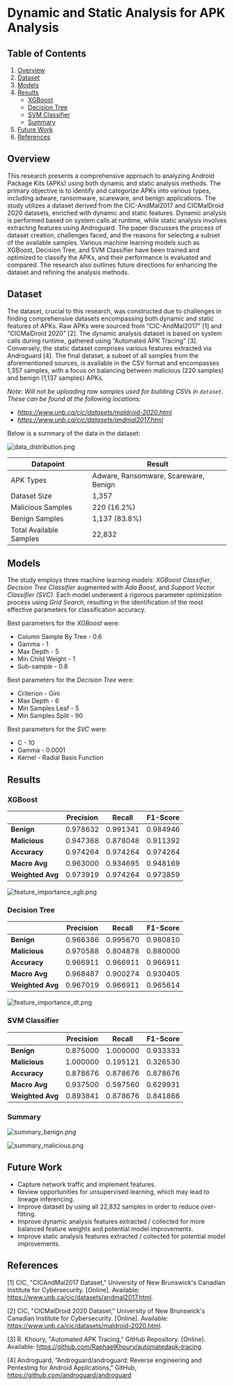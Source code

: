 # Dynamic and Static Analysis for APK Analysis

## Table of Contents
1. [Overview](#overview)
2. [Dataset](#dataset)
3. [Models](#models)
4. [Results](#results)
   * [XGBoost](#xgboost)
   * [Decision Tree](#decision-tree)
   * [SVM Classifier](#svm-classifier)
   * [Summary](#summary)
5. [Future Work](#future-work)
6. [References](#references)


## Overview

This research presents a comprehensive approach to analyzing Android Package Kits (APKs) using both dynamic and static analysis methods. The primary objective is to identify and categorize APKs into various types, including adware, ransomware, scareware, and benign applications. The study utilizes a dataset derived from the CIC-AndMal2017 and CICMalDroid 2020 datasets, enriched with dynamic and static features. Dynamic analysis is performed based on system calls at runtime, while static analysis involves extracting features using Androguard. The paper discusses the process of dataset creation, challenges faced, and the reasons for selecting a subset of the available samples. Various machine learning models such as XGBoost, Decision Tree, and SVM Classifier have been trained and optimized to classify the APKs, and their performance is evaluated and compared. The research also outlines future directions for enhancing the dataset and refining the analysis methods.


## Dataset

The dataset, crucial to this research, was constructed due to challenges in finding comprehensive datasets encompassing both dynamic and static features of APKs. Raw APKs were sourced from “CIC-AndMal2017” [1] and “CICMalDroid 2020” [2]. The dynamic analysis dataset is based on system calls during runtime, gathered using “Automated APK Tracing” [3]. Conversely, the static dataset comprises various features extracted via Androguard [4]. The final dataset, a subset of all samples from the aforementioned sources, is available in the CSV format and encompasses 1,357 samples, with a focus on balancing between malicious (220 samples) and benign (1,137 samples) APKs.


_Note: Will not be uploading raw samples used for building CSVs in `dataset`. These can be found at the following locations:_

- _https://www.unb.ca/cic/datasets/maldroid-2020.html_
- _https://www.unb.ca/cic/datasets/andmal2017.html_


Below is a summary of the data in the dataset:

![data_distribution.png](images%2Fdata_distribution.png)

| Datapoint               | Result                                |
|-------------------------|---------------------------------------|
| APK Types               | Adware, Ransomware, Scareware, Benign |
| Dataset Size            | 1,357                                 |
| Malicious Samples       | 220 (16.2%)                           |
| Benign Samples          | 1,137 (83.8%)                         |
| Total Available Samples | 22,832                                |


## Models

The study employs three machine learning models: _XGBoost Classifier_, _Decision Tree Classifier_ augmented with _Ada Boost_, and _Support Vector Classifier (SVC)_. Each model underwent a rigorous parameter optimization process using _Grid Search_, resulting in the identification of the most effective parameters for classification accuracy.


Best parameters for the _XGBoost_ were:

- Column Sample By Tree - 0.6
- Gamma - 1 
- Max Depth - 5 
- Min Child Weight - 1 
- Sub-sample - 0.8

Best parameters for the _Decision Tree_ were:

- Criterion - Gini
- Max Depth - 6
- Min Samples Leaf - 5
- Min Samples Split - 90

Best parameters for the _SVC_ were:

- C - 10
- Gamma - 0.0001
- Kernel - Radial Basis Function



## Results

### XGBoost
|                  | **Precision** | **Recall** | **F1-Score** |
|------------------|---------------|------------|--------------|
| **Benign**       | 0.978632      | 0.991341   | 0.984946     | 
| **Malicious**    | 0.947368      | 0.878048   | 0.911392     | 
| **Accuracy**     | 0.974264      | 0.974264   | 0.974264     | 
| **Macro Avg**    | 0.963000      | 0.934695   | 0.948169     | 
| **Weighted Avg** | 0.973919      | 0.974264   | 0.973859     |

![feature_importance_xgb.png](images%2Ffeature_importance_xgb.png)

### Decision Tree

|                  | **Precision** | **Recall** | **F1-Score** |
|------------------|---------------|------------|--------------|
| **Benign**       | 0.966386      | 0.995670   | 0.980810     |
| **Malicious**    | 0.970588      | 0.804878   | 0.880000     |
| **Accuracy**     | 0.966911      | 0.966911   | 0.966911     |
| **Macro Avg**    | 0.968487      | 0.900274   | 0.930405     |
| **Weighted Avg** | 0.967019      | 0.966911   | 0.965614     |


![feature_importance_dt.png](images%2Ffeature_importance_dt.png)

### SVM Classifier

|                  | **Precision** | **Recall** | **F1-Score** |
|------------------|---------------|------------|--------------|
| **Benign**       | 0.875000      | 1.000000   | 0.933333     |
| **Malicious**    | 1.000000      | 0.195121   | 0.326530     |
| **Accuracy**     | 0.878676      | 0.878676   | 0.878676     |
| **Macro Avg**    | 0.937500      | 0.597560   | 0.629931     |
| **Weighted Avg** | 0.893841      | 0.878676   | 0.841866     |


### Summary

![summary_benign.png](images%2Fsummary_benign.png)

![summary_malicious.png](images%2Fsummary_malicious.png)

## Future Work

- Capture network traffic and implement features.
- Review opportunities for unsupervised learning, which may lead to lineage inferencing.
- Improve dataset by using all 22,832 samples in order to reduce over-fitting.
- Improve dynamic analysis features extracted / collected for more balanced feature weights and potential model improvements.
- Improve static analysis features extracted / collected for potential model improvements.


## References

[1] CIC, "CICAndMal2017 Dataset," University of New Brunswick's Canadian Institute for Cybersecurity. [Online]. Available: https://www.unb.ca/cic/datasets/andmal2017.html.

[2] CIC, "CICMalDroid 2020 Dataset," University of New Brunswick's Canadian Institute for Cybersecurity. [Online]. Available: https://www.unb.ca/cic/datasets/maldroid-2020.html.

[3] R. Khoury, "Automated APK Tracing," GitHub Repository. [Online]. Available: https://github.com/RaphaelKhoury/automatedapk-tracing.

[4] Androguard, “Androguard/androguard: Reverse engineering and Pentesting for Android Applications,” GitHub, https://github.com/androguard/androguard


